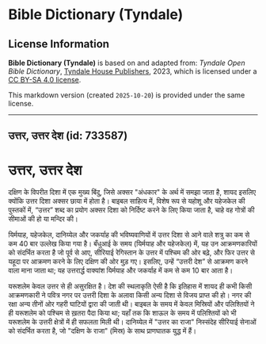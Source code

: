 # Bible Dictionary (Tyndale)

## License Information

**Bible Dictionary (Tyndale)** is based on and adapted from: _Tyndale Open Bible Dictionary_, [Tyndale House Publishers](https://tyndaleopenresources.com/), 2023, which is licensed under a [CC BY-SA 4.0 license](https://creativecommons.org/licenses/by-sa/4.0/legalcode.en).

This markdown version (created `2025-10-20`) is provided under the same license.



--------------------------------

## उत्तर, उत्तर देश (id: 733587)

उत्तर, उत्तर देश
================

दक्षिण के विपरीत दिशा में एक मुख्य बिंदु, जिसे अक्सर "अंधकार" के अर्थ में समझा जाता है, शायद इसलिए क्योंकि उत्तर दिशा अक्सर छाया में होता है। बाइबल साहित्य में, विशेष रूप से यहोशू और यहेजकेल की पुस्तकों में, “उत्तर” शब्द का प्रयोग अक्सर दिशा को निर्दिष्ट करने के लिए किया जाता है, चाहे वह गोत्रों की सीमाओं की हो या मन्दिर की।

यिर्मयाह, यहेजकेल, दानिय्येल और जकर्याह की भविष्यवाणियों में उत्तर दिशा से आने वाले शत्रु का कम से कम 40 बार उल्लेख किया गया है। बँधुआई के समय (यिर्मयाह और यहेजकेल) में, यह उन आक्रमणकारियों को संदर्भित करता है जो पूर्व से आए, सीरियाई रेगिस्तान के उत्तर में पश्चिम की ओर बढ़े, और फिर उत्तर से यहूदा पर आक्रमण करने के लिए दक्षिण की ओर मुड़ गए। इसलिए, उन्हें “उत्तरी देश” से आक्रमण करने वाला माना जाता था; यह उत्तरार्द्ध वाक्यांश यिर्मयाह और जकर्याह में कम से कम 10 बार आता है।

यरूशलेम केवल उत्तर से ही असुरक्षित है। देश की स्थलाकृति ऐसी है कि इतिहास में शायद ही कभी किसी आक्रमणकारी ने पवित्र नगर पर उत्तरी दिशा के अलावा किसी अन्य दिशा से विजय प्राप्त की हो। नगर की रक्षा अन्य तीनों ओर गहरी घाटियों द्वारा की जाती थी। बाइबल के समय में केवल मिस्रियों और पलिश्तियों ने ही यरूशलेम को पश्चिम से ख़तरा पैदा किया था; यहाँ तक कि शाऊल के समय में पलिश्तियों को भी यरूशलेम के उत्तरी क्षेत्रों में ही सफलता मिली थी। दानिय्येल में "उत्तर का राजा" निस्संदेह सीरियाई सेनाओं को संदर्भित करता है, जो "दक्षिण के राजा" (मिस्र) के साथ प्राणघातक युद्ध में हैं।


